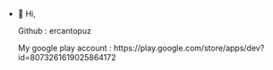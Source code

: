 - 👋 Hi,
  <p>Github : ercantopuz</p>

  <p>My google play account : https://play.google.com/store/apps/dev?id=8073261619025864172</p>
  

<!---
ercu-temp/ercu-temp is a ✨ special ✨ repository because its `README.md` (this file) appears on your GitHub profile.
You can click the Preview link to take a look at your changes.
--->
